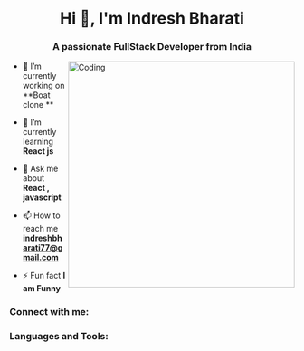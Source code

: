 
<h1 align="center">Hi 👋, I'm Indresh Bharati</h1>
<h3 align="center">A passionate FullStack Developer from India</h3>
<img align="right" alt="Coding" width="400" src="https://cdn.dribbble.com/users/1162077/screenshots/3848914/programmer.gif">
<p align="left"> </p>

<p align="left">  

- 🔭 I’m currently working on **Boat clone **

- 🌱 I’m currently learning **React js**

- 💬 Ask me about **React , javascript**

- 📫 How to reach me **indreshbharati77@gmail.com**

- ⚡ Fun fact **I am Funny**
</p>


<h3 align="left">Connect with me:</h3>
<p align="left">
</p>

<h3 align="left">Languages and Tools:</h3>
<p>
  
</p>
